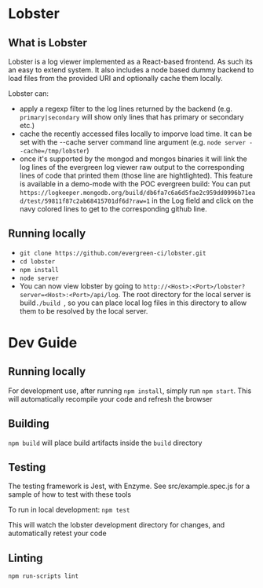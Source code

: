 # Lobster

## What is Lobster
Lobster is a log viewer implemented as a React-based frontend. As such its an easy to extend system.
It also includes a node based dummy backend to load files from the provided URI and optionally cache them locally.

Lobster can:

- apply a regexp filter to the log lines returned by the backend (e.g. ```primary|secondary``` will
  show only lines that has primary or secondary etc.)
- cache the recently accessed files locally to imporve load time. It can be set with the --cache
  server command line argument (e.g. ```node server --cache=/tmp/lobster```)
- once it's supported by the mongod and mongos binaries it will link the log lines of the evergreen
log viewer raw output to the corresponding lines of code that printed them (those line are
hightlighted). This feature is available in a demo-mode with the POC evergreen build:
You can put ```https://logkeeper.mongodb.org/build/db6fa7c6a6d5fae2c959dd0996b71ead/test/59811f87c2ab68415701df6d?raw=1```
in the Log field and click on the navy colored lines to get to the corresponding github line.

## Running locally
* `git clone https://github.com/evergreen-ci/lobster.git`
* `cd lobster`
* `npm install`
* `node server`
* You can now view lobster by going to `http://<Host>:<Port>/lobster?server=<Host>:<Port>/api/log`.
The root directory for the local server is build`./build `, so you can place local log files in this directory to allow them to be resolved by the local server.


# Dev Guide

## Running locally
For development use, after running `npm install`, simply run `npm start`. This
will automatically recompile your code and refresh the browser

## Building
`npm build` will place build artifacts inside the `build` directory

## Testing

The testing framework is Jest, with Enzyme. See src/example.spec.js for a sample
of how to test with these tools

To run in local development:
`npm test`

This will watch the lobster development directory for changes, and automatically retest your code

## Linting
`npm run-scripts lint`
